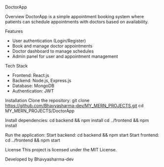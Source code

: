 DoctorApp

Overview
DoctorApp is a simple appointment booking system where patients can schedule appointments with doctors based on availability.

Features
- User authentication (Login/Register)
- Book and manage doctor appointments
- Doctor dashboard to manage schedules
- Admin panel for user and appointment management

Tech Stack
- Frontend: React.js
- Backend: Node.js, Express.js
- Database: MongoDB
- Authentication: JWT

Installation
Clone the repository:
git clone https://github.com/Bhavyasharma-dev/MY_MERN_PROJECTS.git
cd MY_MERN_PROJECTS/DoctorApp

Install dependencies:
cd backend && npm install
cd ../frontend && npm install

Run the application:
Start backend: cd backend && npm start
Start frontend: cd ../frontend && npm start

License
This project is licensed under the MIT License.

Developed by Bhavyasharma-dev
